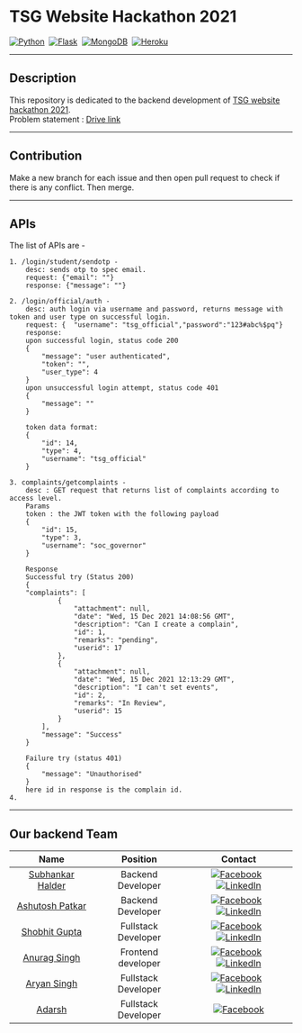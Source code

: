 # TSG Website Hackathon 2021

[![Python](https://img.shields.io/badge/python%20-%2314354C.svg?&style=for-the-badge&logo=python&logoColor=yellow)](https://www.python.org/)&nbsp;&nbsp;[![Flask](https://img.shields.io/badge/Flask-000000?style=for-the-badge&logo=flask&logoColor=white)](https://flask.palletsprojects.com/en/2.0.x/)&nbsp;&nbsp;[![MongoDB](https://img.shields.io/badge/MongoDB-%234ea94b.svg?style=for-the-badge&logo=mongodb&logoColor=white)](https://www.mongodb.com/)&nbsp;&nbsp;[![Heroku](https://img.shields.io/badge/heroku-%23430098.svg?style=for-the-badge&logo=heroku&logoColor=white)](https://www.heroku.com/)

---

## Description

This repository is  dedicated to the backend development of [TSG website hackathon 2021](https://www.facebook.com/149405445074499/posts/5141129255902068/?sfnsn=wiwspmo).\
Problem statement : [Drive link](https://drive.google.com/file/d/1Hmfomj7pa0o8AZonzxC0O0GNTPU0PjgW/view?fbclid=IwAR3blZJKVqI7TEWhgyeEpWbDzsE45Qd4RtYsEMozzhE77MimnCQs-y66Pio)

---

## Contribution

Make a new branch for each issue and then open pull request to check if there is any conflict.
Then merge.

---

## APIs

The list of APIs are -

```
1. /login/student/sendotp -
	desc: sends otp to spec email.
	request: {"email": ""}
	response: {"message": ""}

2. /login/official/auth -
	desc: auth login via username and password, returns message with token and user type on successful login.
	request: {	"username": "tsg_official","password":"123#abc%$pq"}
	response:
	upon successful login, status code 200
	{
		"message": "user authenticated",
		"token": "",
		"user_type": 4
	}
	upon unsuccessful login attempt, status code 401
	{
		"message": ""
	}

	token data format:
	{
		"id": 14,
		"type": 4,
		"username": "tsg_official"
	}

3. complaints/getcomplaints -
	desc : GET request that returns list of complaints according to access level.
	Params
	token : the JWT token with the following payload
	{
		"id": 15,
		"type": 3,
		"username": "soc_governor"
	}
	
	Response 
	Successful try (Status 200)
	{
    "complaints": [
			{
				"attachment": null,
				"date": "Wed, 15 Dec 2021 14:08:56 GMT",
				"description": "Can I create a complain",
				"id": 1, 
				"remarks": "pending",
				"userid": 17
			},
			{
				"attachment": null,
				"date": "Wed, 15 Dec 2021 12:13:29 GMT",
				"description": "I can't set events",
				"id": 2,
				"remarks": "In Review",
				"userid": 15
			}
		],
		"message": "Success"
	}
	
	Failure try (status 401)
	{
		"message": "Unauthorised"
	}
	here id in response is the complain id.
4. 

```

---

## Our backend Team

| Name | Position | Contact |
| :----: |:----: |:----:|
|[Subhankar Halder](https://github.com/Subhankar4901)| Backend Developer |[![Facebook](https://img.shields.io/badge/Facebook-%231877F2.svg?style=for-the-badge&logo=Facebook&logoColor=white)](https://www.facebook.com/subhankar.haldar.75839)&nbsp;&nbsp;[![LinkedIn](https://img.shields.io/badge/linkedin-%230077B5.svg?style=for-the-badge&logo=linkedin&logoColor=white)](https://www.linkedin.com/in/subhankar-halder-8797131b1/)|
|[Ashutosh Patkar](https://github.com/Holmes7) | Backend Developer |[![Facebook](https://img.shields.io/badge/Facebook-%231877F2.svg?style=for-the-badge&logo=Facebook&logoColor=white)](https://www.facebook.com/profile.php?id=100009143155236)&nbsp;&nbsp;[![LinkedIn](https://img.shields.io/badge/linkedin-%230077B5.svg?style=for-the-badge&logo=linkedin&logoColor=white)](https://www.linkedin.com/in/ashutosh-patkar/)|
|[Shobhit Gupta](https://github.com/shobhit10058) | Fullstack Developer |[![Facebook](https://img.shields.io/badge/Facebook-%231877F2.svg?style=for-the-badge&logo=Facebook&logoColor=white)](https://www.facebook.com/Shobhit10058/)&nbsp;&nbsp;[![LinkedIn](https://img.shields.io/badge/linkedin-%230077B5.svg?style=for-the-badge&logo=linkedin&logoColor=white)](https://www.linkedin.com/in/shobhit-gupta-437790191/)|
|[Anurag Singh](https://github.com/Godzilla5111)|Frontend developer|[![Facebook](https://img.shields.io/badge/Facebook-%231877F2.svg?style=for-the-badge&logo=Facebook&logoColor=white)](https://www.facebook.com/profile.php?id=100038065373916)&nbsp;&nbsp;[![LinkedIn](https://img.shields.io/badge/linkedin-%230077B5.svg?style=for-the-badge&logo=linkedin&logoColor=white)](https://www.linkedin.com/in/anurag5111/)|
|[Aryan Singh](https://github.com/ary1733)|Fullstack Developer|[![Facebook](https://img.shields.io/badge/Facebook-%231877F2.svg?style=for-the-badge&logo=Facebook&logoColor=white)](https://www.facebook.com/profile.php?id=100001841974713)&nbsp;&nbsp;[![LinkedIn](https://img.shields.io/badge/linkedin-%230077B5.svg?style=for-the-badge&logo=linkedin&logoColor=white)](https://www.linkedin.com/in/mr-aryan/)|
|[Adarsh](https://github.com/adarshares)|Fullstack Developer|[![Facebook](https://img.shields.io/badge/Facebook-%231877F2.svg?style=for-the-badge&logo=Facebook&logoColor=white)](https://www.facebook.com/adarsh.ares.39566)|

